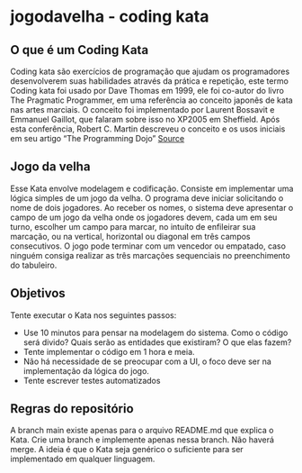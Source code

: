 # jogodavelha - coding kata

## O que é um Coding Kata
Coding kata são exercícios de programação que ajudam os programadores desenvolverem suas habilidades através da prática e repetição, este termo Coding kata foi usado por Dave Thomas em 1999, ele foi co-autor do livro The Pragmatic Programmer, em uma referência ao conceito japonês de kata nas artes marciais. O conceito foi implementado por Laurent Bossavit e Emmanuel Gaillot, que falaram sobre isso no XP2005 em Sheffield. Após esta conferência, Robert C. Martin descreveu o conceito e os usos iniciais em seu artigo “The Programming Dojo” [Source](http://ninjadolinux.com.br/coding-kata/)

## Jogo da velha
Esse Kata envolve modelagem e codificação. Consiste em implementar uma lógica simples de um jogo da velha.
O programa deve iniciar solicitando o nome de dois jogadores. Ao receber os nomes, o sistema deve apresentar o campo de um jogo da velha onde os jogadores devem, cada um em seu turno, escolher um campo para marcar, no intuíto de enfileirar sua marcação, ou na vertical, horizontal ou diagonal em três campos consecutivos. O jogo pode terminar com um vencedor ou empatado, caso ninguém consiga realizar as três marcações sequenciais no preenchimento do tabuleiro.

## Objetivos
Tente executar o Kata nos seguintes passos:
- Use 10 minutos para pensar na modelagem do sistema. Como o código será divido? Quais serão as entidades que existiram? O que elas fazem?
- Tente implementar o código em 1 hora e meia.
- Não há necessidade de se preocupar com a UI, o foco deve ser na implementação da lógica do jogo.
- Tente escrever testes automatizados

## Regras do repositório
A branch main existe apenas para o arquivo README.md que explica o Kata. Crie uma branch e implemente apenas nessa branch. Não haverá merge. A ideia é que o Kata seja genérico o suficiente para ser implementado em qualquer linguagem.

